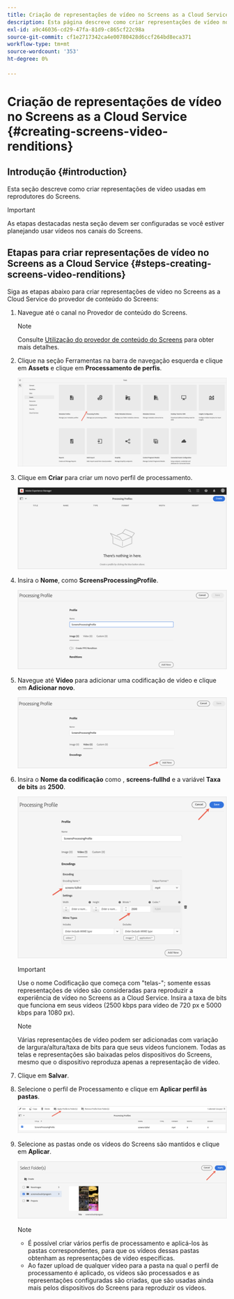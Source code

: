 ```yaml
---
title: Criação de representações de vídeo no Screens as a Cloud Service
description: Esta página descreve como criar representações de vídeo no Screens as a Cloud Service.
exl-id: a9c46036-cd29-47fa-81d9-c865cf22c98a
source-git-commit: cf1e2717342ca4e00780428d6ccf264bd8eca371
workflow-type: tm+mt
source-wordcount: '353'
ht-degree: 0%

---
```


# Criação de representações de vídeo no Screens as a Cloud Service {#creating-screens-video-renditions}

## Introdução {#introduction}

Esta seção descreve como criar representações de vídeo usadas em reprodutores do Screens.

>[!IMPORTANT]
>As etapas destacadas nesta seção devem ser configuradas se você estiver planejando usar vídeos nos canais do Screens.

## Etapas para criar representações de vídeo no Screens as a Cloud Service {#steps-creating-screens-video-renditions}

Siga as etapas abaixo para criar representações de vídeo no Screens as a Cloud Service do provedor de conteúdo do Screens:

1. Navegue até o canal no Provedor de conteúdo do Screens.

   >[!NOTE]
   >Consulte [Utilização do provedor de conteúdo do Screens](https://experienceleague.adobe.com/docs/experience-manager-cloud-service/screens-as-cloud-service/configure-screens-cloud/using-screens-content-provider.html?lang=en#screens-content-provider) para obter mais detalhes.

1. Clique na seção Ferramentas na barra de navegação esquerda e clique em **Assets** e clique em **Processamento de perfis**.

   ![Clique em Processar perfis](/help/screens-cloud/assets/configure/screens-cp-3.png)

1. Clique em **Criar** para criar um novo perfil de processamento.

   ![Clique em Criar](/help/screens-cloud/assets/configure/screens-video-2.png)

1. Insira o **Nome**, como **ScreensProcessingProfile**.

   ![](/help/screens-cloud/assets/configure/screens-video-3.png)

1. Navegue até **Vídeo** para adicionar uma codificação de vídeo e clique em **Adicionar novo**.

   ![](/help/screens-cloud/assets/configure/screens-video-4a.png)

1. Insira o **Nome da codificação** como , **screens-fullhd** e a variável **Taxa de bits** as **2500**.

   ![](/help/screens-cloud/assets/configure/screens-video-4.png)

   >[!IMPORTANT]
   >Use o nome Codificação que começa com &quot;telas-&quot;; somente essas representações de vídeo são consideradas para reproduzir a experiência de vídeo no Screens as a Cloud Service. Insira a taxa de bits que funciona em seus vídeos (2500 kbps para vídeo de 720 px e 5000 kbps para 1080 px).

   >[!NOTE]
   >Várias representações de vídeo podem ser adicionadas com variação de largura/altura/taxa de bits para que seus vídeos funcionem. Todas as telas e representações são baixadas pelos dispositivos do Screens, mesmo que o dispositivo reproduza apenas a representação de vídeo.

1. Clique em **Salvar**.

1. Selecione o perfil de Processamento e clique em **Aplicar perfil às pastas**.

   ![Aplicar perfil à pasta](/help/screens-cloud/assets/configure/screens-video-5.png)

1. Selecione as pastas onde os vídeos do Screens são mantidos e clique em **Aplicar**.

   ![Clique em Aplicar](/help/screens-cloud/assets/configure/screens-video-6.png)

   >[!NOTE]
   >* É possível criar vários perfis de processamento e aplicá-los às pastas correspondentes, para que os vídeos dessas pastas obtenham as representações de vídeo específicas.
   >* Ao fazer upload de qualquer vídeo para a pasta na qual o perfil de processamento é aplicado, os vídeos são processados e as representações configuradas são criadas, que são usadas ainda mais pelos dispositivos do Screens para reproduzir os vídeos.
